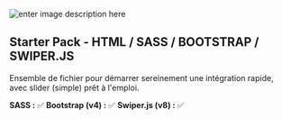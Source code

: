 ![enter image description here](https://media.giphy.com/media/toz7qXlLyHy9n8KfKO/giphy-downsized.gif)

## Starter Pack - HTML / SASS / BOOTSTRAP / SWIPER.JS

Ensemble de fichier pour démarrer sereinement une intégration rapide, avec slider (simple) prêt à l'emploi.

**SASS :**					✅
**Bootstrap (v4) :**		✅
**Swiper.js (v8) :**		✅